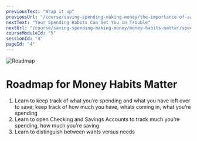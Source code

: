 ```yaml
---
previousText: "Wrap it up"
previousUrl: "/course/saving-spending-making-money/the-importance-of-saving/summary"
nextText: "Your Spending Habits Can Get You in Trouble"
nextUrl: "/course/saving-spending-making-money/money-habits-matter/spending-habits"
courseModuleId: "5"
sessionId: "4"
pageId: "4"
---
```



![Roadmap](/assets/img/roadmap.png)
# Roadmap for Money Habits Matter
1. Learn to keep track of what you’re  spending and what you have left over to save; keep track of how much you have, whats coming in, what you’re spending
2. Learn to open Checking and Savings Accounts to track much you’re spending, how much you’re saving
3. Learn to distinguish between wants versus needs
